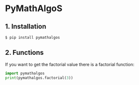 # PyMathAlgoS

## 1. Installation

```bash
$ pip install pymathalgos
```

## 2. Functions

If you want to get the factorial value there is a factorial function:

```python
import pymathalgos
print(pymathalgos.factorial(3))
```